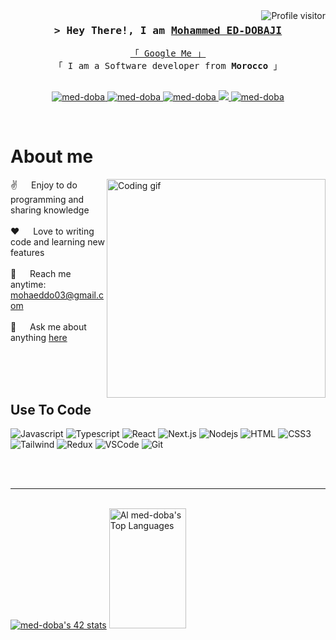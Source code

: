 <a href="https://komarev.com/ghpvc/?username=med-doba">
  <img align="right" src="https://komarev.com/ghpvc/?username=med-doba&label=Visitors&color=0e75b6&style=flat" alt="Profile visitor" />
</a>

<!-- Intro  -->
<h3 align="center">
        <samp>&gt; Hey There!, I am
                <b><a target="_blank" href="https://www.linkedin.com/in/mohammed-ed-dobaji-733708229/">Mohammed ED-DOBAJI</a></b>
        </samp>
</h3>

<p align="center"> 
  <samp>
    <a href="https://www.google.com/search?q=med-doba">「 Google Me 」</a>
    <br>
    「 I am a Software developer from <b>Morocco</b> 」
    <br>
    <br>
  </samp>
</p>

<p align="center">
 <a href="https://med-doba.com" target="blank">
  <img src="https://img.shields.io/badge/Portfolio-DC143C?style=for-the-badge&logo=portfolio&logoColor=white" alt="med-doba" />
 </a>
 <a href="https://www.linkedin.com/in/mohammed-ed-dobaji-733708229/" target="_blank">
  <img src="https://img.shields.io/badge/LinkedIn-0077B5?style=for-the-badge&logo=linkedin&logoColor=white" alt="med-doba"/>
 </a>
 <a href="https://medium.com/" target="_blank">
  <img src="https://img.shields.io/badge/medium-292929?style=for-the-badge&logo=medium&logoColor=white" alt="med-doba" />
 </a>
 <a href="https://twitter.com/med_eddobaji" target="_blank">
  <img src="https://img.shields.io/badge/Twitter-1DA1F2?style=for-the-badge&logo=twitter&logoColor=white" />
 </a>
 <a href="https://www.upwork.com/" target="_blank">
  <img src="https://img.shields.io/badge/upwork-14A800?style=for-the-badge&logo=upwork&logoColor=white" alt="med-doba"  />
  </a> 
</p>
<br />

<!-- About Section -->
 # About me
 
<p>
 <img align="right" width="350" src="/assets/programmer.gif" alt="Coding gif" />
  
 ✌️ &emsp; Enjoy to do programming and sharing knowledge <br/><br/>
 ❤️ &emsp; Love to writing code and learning new features<br/><br/>
 📧 &emsp; Reach me anytime: mohaeddo03@gmail.com<br/><br/>
 💬 &emsp; Ask me about anything [here](https://github.com/med-doba/med-doba/issues)

</p>

<br/>
<br/>
<br/>

## Use To Code

![Javascript](https://img.shields.io/badge/Javascript-F0DB4F?style=for-the-badge&labelColor=black&logo=javascript&logoColor=F0DB4F)
![Typescript](https://img.shields.io/badge/Typescript-007acc?style=for-the-badge&labelColor=black&logo=typescript&logoColor=007acc)
![React](https://img.shields.io/badge/-React-61DBFB?style=for-the-badge&labelColor=black&logo=react&logoColor=61DBFB)
![Next.js](https://img.shields.io/badge/next.js-000000?style=for-the-badge&logo=nextdotjs&logoColor=white)
![Nodejs](https://img.shields.io/badge/Nodejs-3C873A?style=for-the-badge&labelColor=black&logo=node.js&logoColor=3C873A)
![HTML](https://img.shields.io/badge/HTML5-E34F26?style=for-the-badge&logo=html5&logoColor=white)
![CSS3](https://img.shields.io/badge/CSS3-1572B6?style=for-the-badge&logo=css3&logoColor=white)
![Tailwind](https://img.shields.io/badge/Tailwind_CSS-092749?style=for-the-badge&logo=tailwindcss&logoColor=06B6D4&labelColor=000000)
![Redux](https://img.shields.io/badge/Redux-593D88?style=for-the-badge&logo=redux&logoColor=white)
![VSCode](https://img.shields.io/badge/Visual_Studio-0078d7?style=for-the-badge&logo=visual%20studio&logoColor=white)
![Git](https://img.shields.io/badge/Git-F05032?style=for-the-badge&logo=git&logoColor=white)

<br/>

<br/>
<hr/>
<br/>

<a>
  <a href="https://github.com/oakoudad/badge42"><img src="https://badge.mediaplus.ma/greenbinary/med-doba" alt="med-doba's 42 stats" /></a>
   <a href="https://github.com/med-doba"><img alt="Al med-doba's Top Languages" src="https://denvercoder1-github-readme-stats.vercel.app/api/top-langs/?username=med-doba&langs_count=8&layout=compact&theme=react&border_color=7F3FBF&bg_color=0D1117&title_color=F85D7F&icon_color=F8D866" height="192px" width="49.5%"/></a>
  <br/>
</a>

